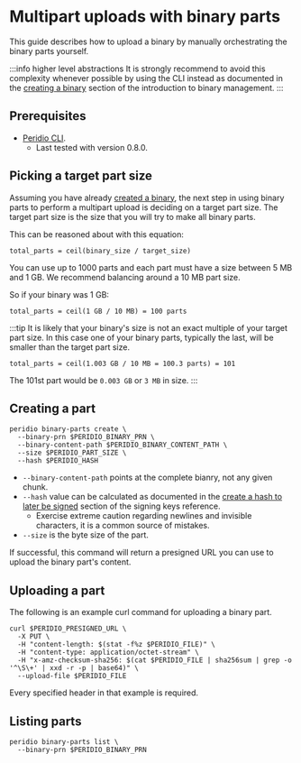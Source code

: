 # Multipart uploads with binary parts

This guide describes how to upload a binary by manually orchestrating the binary parts yourself.

:::info higher level abstractions
It is strongly recommend to avoid this complexity whenever possible by using the CLI instead as documented in the [creating a binary](/platform/guides/binary-management-overview#create-a-binary) section of the introduction to binary management.
:::

## Prerequisites

- [Peridio CLI](https://github.com/peridio/morel/releases).
  - Last tested with version 0.8.0.

## Picking a target part size

Assuming you have already [created a binary](creating-binaries), the next step in using binary parts to perform a multipart upload is deciding on a target part size. The target part size is the size that you will try to make all binary parts.

This can be reasoned about with this equation:

`total_parts = ceil(binary_size / target_size)`

You can use up to 1000 parts and each part must have a size between 5 MB and 1 GB. We recommend balancing around a 10 MB part size.

So if your binary was 1 GB:

`total_parts = ceil(1 GB / 10 MB) = 100 parts`

:::tip
It is likely that your binary's size is not an exact multiple of your target part size. In this case one of your binary parts, typically the last, will be smaller than the target part size.

`total_parts = ceil(1.003 GB / 10 MB = 100.3 parts) = 101`

The 101st part would be `0.003 GB` or `3 MB` in size.
:::

## Creating a part

```console
peridio binary-parts create \
  --binary-prn $PERIDIO_BINARY_PRN \
  --binary-content-path $PERIDIO_BINARY_CONTENT_PATH \
  --size $PERIDIO_PART_SIZE \
  --hash $PERIDIO_HASH
```

- `--binary-content-path` points at the complete bianry, not any given chunk.
- `--hash` value can be calculated as documented in the [create a hash to later be signed](/platform/reference/signing-keys#create-a-hash) section of the signing keys reference.
  - Exercise extreme caution regarding newlines and invisible characters, it is a common source of mistakes.
- `--size` is the byte size of the part.

If successful, this command will return a presigned URL you can use to upload the binary part's content.

## Uploading a part

The following is an example curl command for uploading a binary part.

```
curl $PERIDIO_PRESIGNED_URL \
  -X PUT \
  -H "content-length: $(stat -f%z $PERIDIO_FILE)" \
  -H "content-type: application/octet-stream" \
  -H "x-amz-checksum-sha256: $(cat $PERIDIO_FILE | sha256sum | grep -o '^\S\+' | xxd -r -p | base64)" \
  --upload-file $PERIDIO_FILE
```

Every specified header in that example is required.

## Listing parts

```console
peridio binary-parts list \
  --binary-prn $PERIDIO_BINARY_PRN
```
